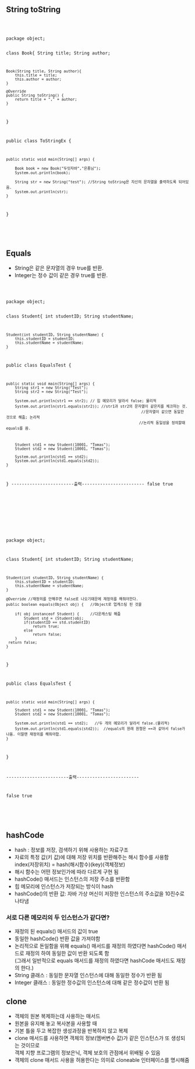 ## String toString
<code>
  <pre>
package object;

class Book{
	String title;
	String author;
	
	Book(String title, String author){
		this.title = title;
		this.author = author;
	}

	@Override
	public String toString() {
		return title + "," + author;
	}
	
	
}


public class ToStringEx {

	public static void main(String[] args) {

		Book book = new Book("두잇자바","은종님");
		System.out.println(book);

		String str = new String("test"); //String toString은 자신의 문자열을 출력하도록 되어있음.
		System.out.println(str);
	}
}

</code>
  </pre>
  
  
## Equals 
- String은 같은 문자열의 경우 true를 반환.
- Integer는 정수 값이 같은 경우 true를 반환.
<code>
  <pre>
package object;

class Student{
	int studentID;
	String studentName;
	
	Student(int studentID, String studentName) {
		this.studentID = studentID;
		this.studentName = studentName;
	}
  
 
  public class EqualsTest {

	public static void main(String[] args) {
		String str1 = new String("Test");
		String str2 = new String("Test");
		
		System.out.println(str1 == str2); // 힙 메모리가 달라서 false; 물리적
		System.out.println(str1.equals(str2)); //str1과 str2의 문자열이 같은지를 체크하는 것.
											                     //문자열이 같으면 동일한 것으로 해줌; 논리적 
										                    	//논리적 동일성을 정의할때 equals를 씀.
	
		
		
		Student std1 = new Student(10001, "Tomas");
		Student std2 = new Student(10001, "Tomas");
		
		System.out.println(std1 == std2);
		System.out.println(std1.equals(std2));
	}

}
------------------------출력------------------------
false
true

</code>
  </pre>
  
<code>
  <pre>
  
package object;

class Student{
	int studentID;
	String studentName;
	
	Student(int studentID, String studentName) {
		this.studentID = studentID;
		this.studentName = studentName;
	}

	@Override //재정의를 안해주면 false로 나오기때문에 재정의를 해줘야한다. 
	public boolean equals(Object obj) {   //Object로 업캐스팅 된 것을
  
		if( obj instanceof Student) {     //다운캐스팅 해줌
			Student std = (Student)obj;
			if(studentID == std.studentID) 
				return true;
			else 
				return false;
		}
	 return false;
	}
	
}

public class EqualsTest {

	public static void main(String[] args) {
		
		Student std1 = new Student(10001, "Tomas");
		Student std2 = new Student(10001, "Tomas");
		
		System.out.println(std1 == std2);   //두 개의 메모리가 달라서 false.(물리적)
		System.out.println(std1.equals(std2));  //equals의 원래 원형은 ==과 같아서 false가 나옴. 이럴땐 재정의를 해줘야함.
	}

}

------------------------출력------------------------

false
true

  
</code>
  </pre>
  
## hashCode
- hash : 정보를 저장, 검색하기 위해 사용하는 자료구조
- 자료의 특정 값(키 값)에 대해 저장 위치를 반환해주는 해시 함수를 사용함   
          index(저장위치) = hash(해시함수)(key)(객체정보)
- 해시 함수는 어떤 정보인가에 따라 다르게 구현 됨
- hashCode() 매서드는 인스턴스의 저장 주소를 반환함
- 힙 메모리에 인스턴스가 저장되는 방식이 hash
- hashCode()의 반환 값: 자바 가상 머신이 저장한 인스턴스의 주소값을 10진수로 나타냄

### 서로 다른 메모리의 두 인스턴스가 같다면?
- 재정의 된 equals() 매서드의 값이 true
- 동일한 hashCode() 반환 값을 가져야함
- 논리적으로 돈일함을 위해 equals() 매서드를 재정의 하였다면 hashCode() 매서드로 재정의 하여 동일한 값이 반환 되도록 함   
   (그래서 일반적으로 equals 매서드를 재정의 하였다면 hashCode 매서드도 재정의 한다.)
- String 클래스 : 동일한 문자열 인스턴스에 대해 동일한 정수가 반환 됨
- Integer 클래스 : 동일한 정수값의 인스턴스에 대해 같은 정수값이 반환 됨   


## clone 
- 객체의 원본 복제하는데 사용하는 매서드
- 원본을 유지해 놓고 복사본을 사용할 때
- 기본 틀을 두고 복잡한 생성과정을 반복하지 않고 복제
- clone 매서드를 사용하면 객체의 정보(멤버변수 값)가 같은 인스턴스가 또 생성되는 것이므로   
  객체 지향 프로그램의 정보은닉, 객체 보호의 관점에서 위배될 수 있음
- 객체의 clone 매서드 사용을 허용한다는 의미로 cloneable 인터페이스를 명시해줌
